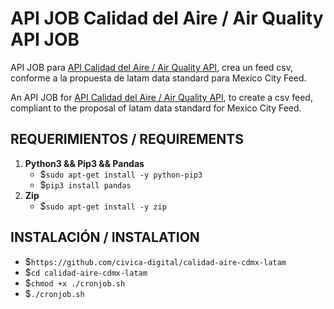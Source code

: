# API JOB Calidad del Aire / Air Quality API JOB

API JOB para [API Calidad del Aire / Air Quality API](https://github.com/civica-digital/api-calidad-aire), crea un feed csv, conforme a la propuesta de latam data standard para Mexico City Feed.

An API JOB for [API Calidad del Aire / Air Quality API](https://github.com/civica-digital/api-calidad-aire), to create a csv feed, compliant to the proposal of latam data standard for Mexico City Feed.

## REQUERIMIENTOS / REQUIREMENTS
1. **Python3 && Pip3 && Pandas**
	 - $`sudo apt-get install -y python-pip3`
	 - $`pip3 install pandas`
2. **Zip**
	 - $`sudo apt-get install -y zip`

## INSTALACIÓN / INSTALATION
- $`https://github.com/civica-digital/calidad-aire-cdmx-latam`
- $`cd calidad-aire-cdmx-latam`
- $`chmod +x ./cronjob.sh`
- $`./cronjob.sh`